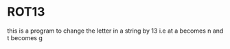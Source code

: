 # ROT13
this is a program to change the letter in a string by 13 i.e at a becomes n and t becomes g
